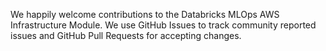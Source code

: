 We happily welcome contributions to the Databricks MLOps AWS Infrastructure Module. We use GitHub Issues to track community reported issues and GitHub Pull Requests for accepting changes.